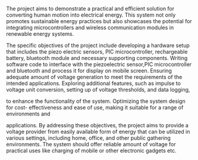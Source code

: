 The project aims to demonstrate a practical and efficient solution for converting human
motion into electrical energy. This system not only promotes sustainable energy
practices but also showcases the potential for integrating microcontrollers and wireless
communication modules in renewable energy systems.

The specific objectives of the project include developing a hardware setup that includes
the piezo electric sensors, PIC microcontroller, rechargeable battery, bluetooth module
and necessary supporting components. Writing software code to interface with the
piezoelectric sensor,PIC microcontroller and bluetooth and process it for display
on mobile screen. Ensuring adequate amount of voltage generation to meet the
requirements of the intended applications. Exploring additional features, such as
impulse to voltage unit conversion, setting up of voltage thresholds, and data logging,

to enhance the functionality of the system. Optimizing the system design for cost-
effectiveness and ease of use, making it suitable for a range of environments and

applications. By addressing these objectives, the project aims to provide a voltage
provider from easily available form of energy that can be utilized in various settings,
including home, office, and other public gathering environments. The system should
offer reliable amount of voltage for practical uses like charging of mobile or other
electronic gadgets etc.
